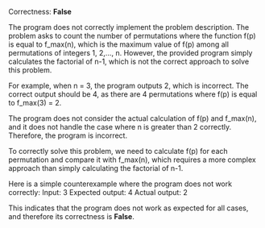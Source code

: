 Correctness: **False**

The program does not correctly implement the problem description. The problem asks to count the number of permutations where the function f(p) is equal to f_max(n), which is the maximum value of f(p) among all permutations of integers 1, 2,..., n. However, the provided program simply calculates the factorial of n-1, which is not the correct approach to solve this problem.

For example, when n = 3, the program outputs 2, which is incorrect. The correct output should be 4, as there are 4 permutations where f(p) is equal to f_max(3) = 2.

The program does not consider the actual calculation of f(p) and f_max(n), and it does not handle the case where n is greater than 2 correctly. Therefore, the program is incorrect. 

To correctly solve this problem, we need to calculate f(p) for each permutation and compare it with f_max(n), which requires a more complex approach than simply calculating the factorial of n-1. 

Here is a simple counterexample where the program does not work correctly: 
Input: 3
Expected output: 4
Actual output: 2 

This indicates that the program does not work as expected for all cases, and therefore its correctness is **False**.